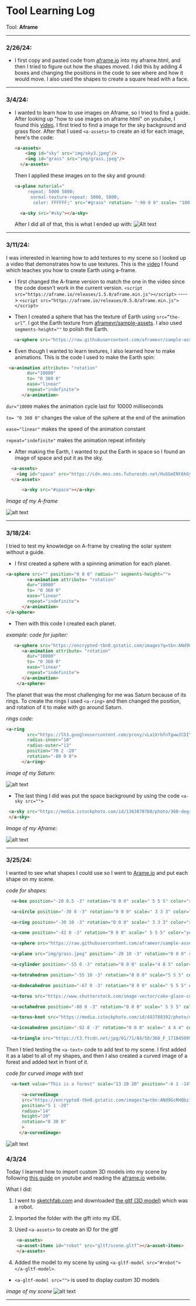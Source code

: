 # Tool Learning Log

Tool: **Aframe**

---

### 2/26/24:
* I first copy and pasted code from [aframe.io](https://aframe.io/docs/1.5.0/introduction/) into my aframe.html, and then I tried to figure out how the shapes moved. I did this by adding 4 boxes and changing the positions in the code to see where and how it would move. I also used the shapes to create a square head with a face.

---

### 3/4/24:
* I wanted to learn how to use images on Aframe, so I tried to find a guide. After looking up "how to use images on aframe html" on youtube, I found this [video](https://www.youtube.com/watch?v=tzI5tu-0nm0). I first tried to find a image for the sky background and grass floor. After that I used `<a-assets>` to create an id for each image, here's the code:
    ```html
    <a-assets>
        <img id="sky" src="img/sky3.jpeg"/>
        <img id="grass" src="img/grass.jpeg"/>
      </a-assets>

    ```
    Then I applied these images on to the sky and ground:
    ```html
    <a-plane material="
         repeat: 5000 5000;
          normal-texture-repeat: 5000, 5000;
           color: FFFFFF;" src="#grass" rotation= "-90 0 0" scale= "1000 1000 1"></a-plane>

      <a-sky src="#sky"></a-sky>
    ```
    After I did all of that, this is what I ended up with: ![Alt text](image.png)

---


### 3/11/24:

 I was interested in learning how to add textures to my scene so I looked up a video that demonstrates how to use textures. This is the [video](https://www.youtube.com/watch?v=klnwT3vGCPw) I found which teaches you how to create Earth using a-frame.

 * I first changed the A-frame version to match the one in the video since the code doesn’t work in the current version. `<script src="https://aframe.io/releases/1.5.0/aframe.min.js"></script>` ----> `<script src="https://aframe.io/releases/0.5.0/aframe.min.js"></script>`


* Then I created a sphere that has the texture of Earth using `src=”the-url”`. I got the Earth texture from [aframevr/sample-assets](https://github.com/aframevr/sample-assets). I also used `segments-height=""` to polish the Earth.


```html
   <a-sphere src="https://raw.githubusercontent.com/aframevr/sample-assets/master/assets/images/space/earth_atmos_2048.jpg" position="0 2 -6" radius="2" segments-height="60"> </a-sphere>
```

* Even though I wanted to learn textures, I also learned how to make animations. This is the code I used to make the Earth spin:
```html
 <a-animation attribute= "rotation"
        dur="10000"
        to= "0 360 0"
        ease="linear"
        repeat="indefinite">
      </a-animation>
```
 `dur="10000` makes the animation cycle last for 10000 milliseconds

 `to= "0 360 0"` changes the value of the sphere at the end of the animation

 `ease="linear"` makes the speed of the animation constant

 `repeat="indefinite"` makes the animation repeat infinitely

 * After making the Earth, I wanted to put the Earth in space so I found an image of space and put it as the sky.

```html
  <a-assets>
    <img id="space" src="https://cdn.mos.cms.futurecdn.net/HuGGeENt6kGyixe3hT9tnY-1200-80.jpg" />
  </a-assets>

      <a-sky src="#space"></a-sky>
```

*Image of my A-frame*

![alt text](<Screenshot 2024-03-18 000706.png>)

---

### 3/18/24:

I tried to test my knowledge on A-frame by creating the solar system without a guide.

* I first created a sphere with a spinning animation for each planet.

```html
<a-sphere src="" position="0 0 0" radius="" segments-height="">
        <a-animation attribute= "rotation"
        dur="10000"
        to= "0 360 0"
        ease="linear"
        repeat="indefinite">
      </a-animation>
</a-sphere>
```

* Then with this code I created each planet.

*example: code for jupiter:*
```html
   <a-sphere src="https://encrypted-tbn0.gstatic.com/images?q=tbn:ANd9GcSYGgcSkctf7ozuiPEh4bb3Ea-tjREZPKViqg&usqp=CAU" position="46 2 -18" radius="9" segments-height="60" >
      <a-animation attribute= "rotation"
        dur="10000"
        to= "0 360 0"
        ease="linear"
        repeat="indefinite">
      </a-animation>
    </a-sphere>
```

The planet that was the most challenging for me was Saturn because of its rings. To create the rings I used `<a-ring>` and then changed the position, and rotation of it to make with go around Saturn.

*rings code:*
```html
<a-ring
        src="https://lh3.googleusercontent.com/proxy/vLa1XrbfnTgwwJCDIYJajJ0u1v_hKeXkj1RLTDu6F4tL2U8Hf524R1FlXPC8IY1ez7E7Z89Kvi0iDkgwI1LW31cz6ArcGlxrQeManeFxi-PNdOtMdmI-QdEB"
        radius-inner="10"
        radius-outer="13"
        position="70 2 -20"
        rotation="-80 0 0">
      </a-ring>
```

*image of my Saturn:*

![alt text](<Screenshot 2024-03-25 013948.png>)

* The last thing I did was put the space background by using the code `<a-sky src="">`
```html
 <a-sky src="https://media.istockphoto.com/id/1363878760/photo/360-degree-space-nebula-panorama-equirectangular-projection-environment-map-hdri-spherical.jpg?s=170667a&w=0&k=20&c=WgPIQSMonMcIZ9fujRYi1UijKlkEioI1uWbffSaPY8Q=">
 </a-sky>
 ```

*Image of my Aframe:*

![alt text](<Screenshot 2024-03-25 011528.png>)

---

### 3/25/24:

I wanted to see what shapes I could use so I went to [Arame.io](https://aframe.io/docs/1.5.0/components/geometry.html) and put each shape on my scene.

*code for shapes:*
```html
  <a-box position="-20 0.5 -3" rotation="0 0 0" scale=" 5 5 5" color="red"></a-box>

  <a-circle position="-30 0 -3" rotation="0 0 0" scale=" 3 3 3" color="orange"></a-circle>

  <a-ring position="-30 10 -3" rotation="0 0 0" scale=" 3 3 3" color="red"></a-ring>

  <a-cone position="-42 0 -3" rotation="0 0 0" scale=" 5 5 5" color="yellow"></a-cone>

  <a-sphere src="https://raw.githubusercontent.com/aframevr/sample-assets/master/assets/images/space/earth_atmos_2048.jpg" position="-42 10 -3" rotation="0 0 0" scale=" 4 4 4" ></a-sphere>

  <a-plane src="img/grass.jpeg" position="-20 10 -3" rotation="0 0 0" scale=" 5 5 5" ></a-plane>

  <a-cylinder position="-55 0 -3" rotation="0 0 0" scale="4 8 5" color="green"></a-cylinder>

  <a-tetrahedron position="-55 10 -3" rotation="0 0 0" scale="5 5 5" color="skyblue"></a-tetrahedron>

  <a-dodecahedron position="-67 0 -3" rotation="0 0 0" scale=" 5 5 5" color="blue"></a-dodecahedron>

  <a-torus src="https://www.shutterstock.com/image-vector/cake-glaze-colorful-seamless-pattern-600nw-277068518.jpg" position="-67 10 -3" rotation="0 0 0" scale=" 3 3 3" ></a-torus>

  <a-octahedron position="-80 0 -3" rotation="0 0 0" scale=" 5 5 5" color="purple"></a-octahedron>

  <a-torus-knot src="https://media.istockphoto.com/id/493788392/photo/old-rope-background.jpg?s=612x612&w=0&k=20&c=86XXhIfL21VmMqtqjs0XwfhM5zNwwKL5NVsOgHCL43g=" position="-80 10 -3"  rotation="0 0 0" radius="2" ></a-torus-knot>

  <a-icosahedron position="-92 0 -3" rotation="0 0 0" scale=" 4 4 4" color="pink"></a-icosahedron>

  <a-triangle src="https://t3.ftcdn.net/jpg/01/71/84/50/360_F_171845099_HX3VakW5hyUBjGU7uoo7QwcqQg6JBJwI.jpg" position="-92 10 -3" rotation="0 0 0" scale="5 5 5" ></a-triangle>
```

Then I tried testing the `<a-text>` code to add text to my scene. I first added it as a label to all of my shapes, and then I also created a curved image of a forest and added text in front of it.

*code for curved image with text*
```html
  <a-text value="This is a forest" scale="13 20 20" position="-6 1 -14"></a-text>

      <a-curvedimage
      src="https://encrypted-tbn0.gstatic.com/images?q=tbn:ANd9GcRHQbz1f5y-avz11zs5ol2SWXMVWaGX7zMpRw&s"
      position="5 1 -20"
      radius="14"
      height="20"
      rotation="0 30 0"
      >
     </a-curvedimage>
```

![alt text](<Screenshot 2024-04-02 022853.png>)

### 4/3/24

Today I learned how to import custom 3D models into my scene by following [this guide](https://www.youtube.com/watch?v=eqiH5_CZDO0) on youtube and reading the [aframe.io](https://aframe.io/docs/1.5.0/primitives/a-gltf-model.html) website.

What I did:

1) I went to [sketchfab.com](https://sketchfab.com/feed) and downloaded [the gltf (3D model)](https://sketchfab.com/3d-models/robot-victor-gonzalez-8737e5f54f454a01a15fe54c0e4843f3) which was a robot.

2) Imported the folder with the glft into my IDE.

3) Used `<a-assets>` to create an ID for the gltf

```html
    <a-assets>
    <a-asset-items id="robot" src="gltf/scene.gltf"></a-asset-items>
    </a-assets>
```

4) Added the model to my scene by using `<a-gltf-model src="#robot"></a-gltf-model>`.

* `<a-gltf-model src="">` is used to display custom 3D models

*image of my scene*
![alt text](<Screenshot 2024-04-07 052339.png>)

---




<!--
* Links you used today (websites, videos, etc)
* Things you tried, progress you made, etc
* Challenges, a-ha moments, etc
* Questions you still have
* What you're going to try next
-->
